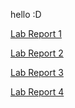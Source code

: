 hello :D

[Lab Report 1](https://celesteck.github.io/cse15l-lab-reports/lab-report-1-week-2.html)

[Lab Report 2](https://github.com/celesteck/cse15l-lab-reports/blob/main/lab-report-2-week-4.md)

[Lab Report 3](https://github.com/celesteck/cse15l-lab-reports/blob/main/lab-report-3-week-6.md)

[Lab Report 4](https://github.com/celesteck/cse15l-lab-reports/blob/main/lab-report-4-week-8.md)
